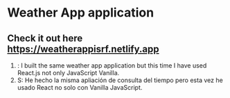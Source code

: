 # Weather App application

## Check it out here https://weatherappisrf.netlify.app

1. : I built the same weather app application but this time I have used React.js not only JavaScript Vanilla.
2.  S: He hecho la misma apliación de consulta del tiempo pero esta vez he usado React no solo con Vanilla JavaScript.




